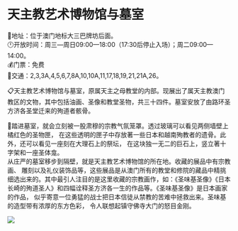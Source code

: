 # 天主教艺术博物馆与墓室  
📍地址：位于澳门地标大三巴牌坊后面。  
🕛开放时间：周三—周日09:00—18:00（17:30后停止入场）；周二09:00—14:00。  
💰门票：免费  
🚌交通：2,3,3A,4,5,6,7,8A,10,10A,11,17,18,19,21,21A,26。  

📋天主教艺术博物馆与墓室，原属天主之母教堂的内部。现展出了属天主教澳门教区的文物，其中包括油画、圣像和教堂圣物，共三十四件。墓室安放了由路环圣方济各圣堂迁来的殉道者骸骨。  

📢踏进墓室，就会立刻被一股肃穆的宗教气氛笼罩。透过玻璃可以看见两侧墙壁上橘红色的圣物匣， 在这些透明的匣子中存放著一些日本和越南殉教者的遗骨。此外，还可以看见一座刻在大理石上的祭坛， 在这块独一无二的巨石上，竖立著十字架和一座圣体龛。  
从庄严的墓室移步到隔壁，就是天主教艺术博物馆的所在地。收藏的展品中有宗教画、 雕刻以及礼仪装饰品等，这些展品是从澳门所有的教堂和修院的藏品中精挑细选出来的。其中最引人注目的是这里收藏的宗教画作，如：《圣味基圣像》《日本长崎的殉道圣人》和四幅诠释圣方济各一生的作品等。《圣味基圣像》是日本画家的作品， 似乎寄意一位勇猛的战士把日本信徒从禁教的苦难中拯救出来。圣味基的造型带有浓厚的东方色彩， 令人联想起镇守佛寺大门的怒目金刚。  

![](https://raw.gitmirror.com/szqq0512/Pic/main/img/202201212157815.png)  
